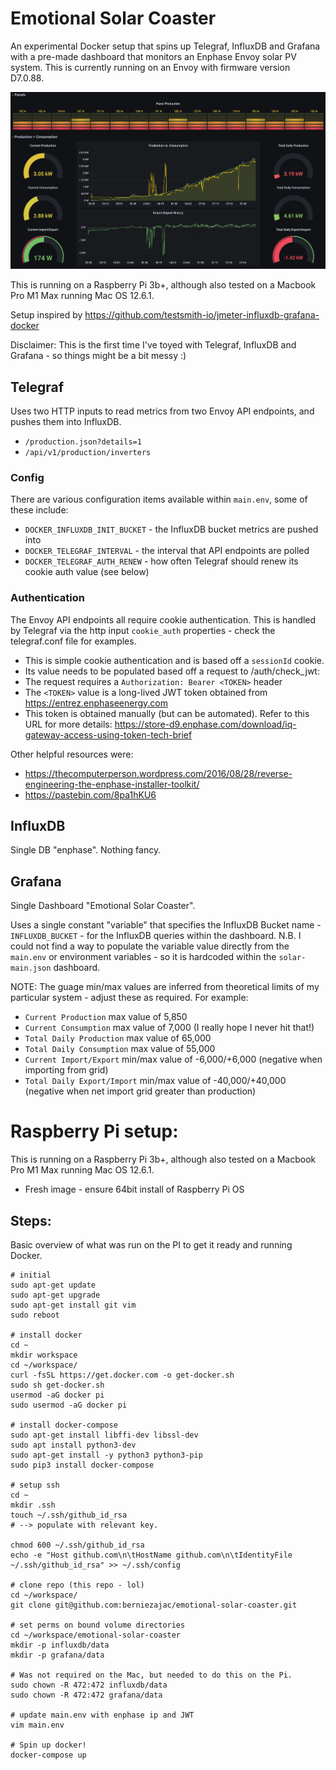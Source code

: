 # Emotional Solar Coaster

An experimental Docker setup that spins up Telegraf, InfluxDB and Grafana with a pre-made dashboard that monitors an Enphase Envoy solar PV system. This is currently running on an Envoy with firmware version D7.0.88.

![Grafana Dashboard](docs/images/emotional-solar-coaster.png)

This is running on a Raspberry Pi 3b+, although also tested on a Macbook Pro M1 Max running Mac OS 12.6.1.

Setup inspired by https://github.com/testsmith-io/jmeter-influxdb-grafana-docker

Disclaimer: This is the first time I've toyed with Telegraf, InfluxDB and Grafana - so things might be a bit messy :)

## Telegraf

Uses two HTTP inputs to read metrics from two Envoy API endpoints, and pushes them into InfluxDB.

* `/production.json?details=1`
* `/api/v1/production/inverters`

### Config

There are various configuration items available within `main.env`, some of these include:

* `DOCKER_INFLUXDB_INIT_BUCKET` - the InfluxDB bucket metrics are pushed into
* `DOCKER_TELEGRAF_INTERVAL` - the interval that API endpoints are polled
* `DOCKER_TELEGRAF_AUTH_RENEW` - how often Telegraf should renew its cookie auth value (see below)


### Authentication

The Envoy API endpoints all require cookie authentication. This is handled by Telegraf via the http input `cookie_auth` properties - check the telegraf.conf file for examples.

* This is simple cookie authentication and is based off a `sessionId` cookie.
* Its value needs to be populated based off a request to /auth/check_jwt:
 * The request requires a `Authorization: Bearer <TOKEN>` header
 * The `<TOKEN>` value is a long-lived JWT token obtained from https://entrez.enphaseenergy.com
 * This token is obtained manually (but can be automated). Refer to this URL for more details: https://store-d9.enphase.com/download/iq-gateway-access-using-token-tech-brief

Other helpful resources were:

* https://thecomputerperson.wordpress.com/2016/08/28/reverse-engineering-the-enphase-installer-toolkit/
* https://pastebin.com/8pa1hKU6

## InfluxDB

Single DB "enphase". Nothing fancy.

## Grafana

Single Dashboard "Emotional Solar Coaster".

Uses a single constant "variable" that specifies the InfluxDB Bucket name - `INFLUXDB_BUCKET` - for the InfluxDB queries within the dashboard. N.B. I could not find a way to populate the variable value directly from the `main.env` or environment variables - so it is hardcoded within the `solar-main.json` dashboard.

NOTE: The guage min/max values are inferred from theoretical limits of my particular system - adjust these as required. For example:
* `Current Production` max value of 5,850
* `Current Consumption` max value of 7,000 (I really hope I never hit that!)
* `Total Daily Production` max value of 65,000
* `Total Daily Consumption` max value of 55,000
* `Current Import/Export` min/max value of -6,000/+6,000 (negative when importing from grid)
* `Total Daily Export/Import` min/max value of -40,000/+40,000 (negative when net import grid greater than production)

# Raspberry Pi setup:

This is running on a Raspberry Pi 3b+, although also tested on a Macbook Pro M1 Max running Mac OS 12.6.1.

* Fresh image - ensure 64bit install of Raspberry Pi OS

## Steps:

Basic overview of what was run on the PI to get it ready and running Docker.

```
# initial
sudo apt-get update
sudo apt-get upgrade
sudo apt-get install git vim
sudo reboot

# install docker
cd ~
mkdir workspace
cd ~/workspace/
curl -fsSL https://get.docker.com -o get-docker.sh
sudo sh get-docker.sh
usermod -aG docker pi
sudo usermod -aG docker pi

# install docker-compose
sudo apt-get install libffi-dev libssl-dev
sudo apt install python3-dev
sudo apt-get install -y python3 python3-pip
sudo pip3 install docker-compose

# setup ssh
cd ~
mkdir .ssh
touch ~/.ssh/github_id_rsa
# --> populate with relevant key.

chmod 600 ~/.ssh/github_id_rsa
echo -e "Host github.com\n\tHostName github.com\n\tIdentityFile ~/.ssh/github_id_rsa" >> ~/.ssh/config

# clone repo (this repo - lol)
cd ~/workspace/
git clone git@github.com:berniezajac/emotional-solar-coaster.git

# set perms on bound volume directories
cd ~/workspace/emotional-solar-coaster
mkdir -p influxdb/data
mkdir -p grafana/data

# Was not required on the Mac, but needed to do this on the Pi.
sudo chown -R 472:472 influxdb/data
sudo chown -R 472:472 grafana/data

# update main.env with enphase ip and JWT
vim main.env

# Spin up docker!
docker-compose up
```

